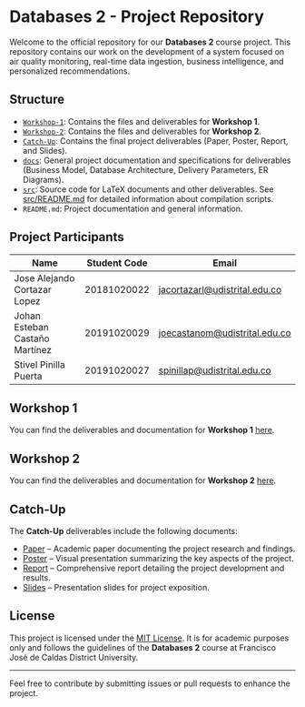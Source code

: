 # Databases 2 - Project Repository

Welcome to the official repository for our **Databases 2** course project. This repository contains our work on the development of a system focused on air quality monitoring, real-time data ingestion, business intelligence, and personalized recommendations.

## Structure

- [`Workshop-1`](/Workshop-1/): Contains the files and deliverables for **Workshop 1**.
- [`Workshop-2`](/Workshop-2/): Contains the files and deliverables for **Workshop 2**.
- [`Catch-Up`](/Catch-Up/): Contains the final project deliverables (Paper, Poster, Report, and Slides).
- [`docs`](/docs/): General project documentation and specifications for deliverables (Business Model, Database Architecture, Delivery Parameters, ER Diagrams).
- [`src`](/src/): Source code for LaTeX documents and other deliverables. See [src/README.md](./src/README.md) for detailed information about compilation scripts.
- `README.md`: Project documentation and general information.

##  Project Participants

| Name                           | Student Code | Email                         |
|--------------------------------|--------------|-------------------------------|
| Jose Alejando Cortazar Lopez   | 20181020022  | jacortazarl@udistrital.edu.co |
| Johan Esteban Castaño Martínez | 20191020029  | joecastanom@udistrital.edu.co |
| Stivel Pinilla Puerta          | 20191020027  | spinillap@udistrital.edu.co   |


## Workshop 1

You can find the deliverables and documentation for **Workshop 1** [here](./Workshop-1/Workshop_1.pdf).

## Workshop 2

You can find the deliverables and documentation for **Workshop 2** [here](./Workshop-2/Workshop_2.pdf).

## Catch-Up

The **Catch-Up** deliverables include the following documents:

- [Paper](./Catch-Up/Paper.pdf) – Academic paper documenting the project research and findings.
- [Poster](./Catch-Up/Poster.pdf) – Visual presentation summarizing the key aspects of the project.
- [Report](./Catch-Up/Report.pdf) – Comprehensive report detailing the project development and results.
- [Slides](./Catch-Up/Slides.pdf) – Presentation slides for project exposition.

<!-- ## Technologies Used

- **PostgreSQL** – Relational database for structured data and transactional integrity.
- **MongoDB** – Document-oriented database for unstructured and scalable data storage.
- **GeoJSON / PostGIS** – Spatial data handling and geolocation support. -->


## License

This project is licensed under the [MIT License](./LICENSE). It is for academic purposes only and follows the guidelines of the **Databases 2** course at Francisco José de Caldas District University.

---

Feel free to contribute by submitting issues or pull requests to enhance the project.